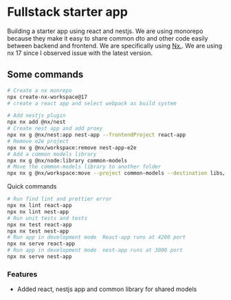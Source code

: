 # Fullstack starter app

Building a starter app using react and nestjs. We are using monorepo because they make it easy to share common dto and other code easily between backend and frontend. We are specifically using [Nx.](https://nx.dev/getting-started/intro). We are using nx 17 since I observed issue with the latest version.

## Some commands
```bash
# Create a nx monrepo
npx create-nx-workspace@17
# create a react app and select webpack as build system

# Add nestjs plugin
npx nx add @nx/nest
# Create nest app and add proxy 
npx nx g @nx/nest:app nest-app --frontendProject react-app
# Remove e2e project
npx nx g @nx/workspace:remove nest-app-e2e
# Add a common models library
npx nx g @nx/node:library common-models
# Move the common-models library to another folder
npx nx g @nx/workspace:move --project common-models --destination libs/common-models
```

Quick commands

```bash
# Run find lint and prettier error
npx nx lint react-app
npx nx lint nest-app
# Run unit tests and tests
npx nx test react-app
npx nx test nest-app
# Run app in development mode  React-app runs at 4200 port
npx nx serve react-app
# Run app in development mode  nest-app runs at 3000 port
npx nx serve nest-app
```

### Features

- Added react, nestjs app and common library for shared models
